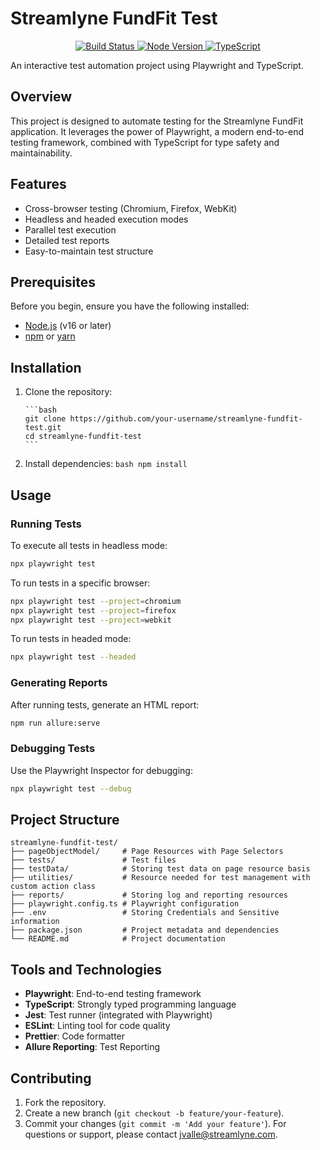 # Streamlyne FundFit Test

<p align="center">
    <a href="https://github.com/your-username/streamlyne-fundfit-test/actions/workflows/ci.yml">
        <img src="https://github.com/your-username/streamlyne-fundfit-test/actions/workflows/ci.yml/badge.svg" alt="Build Status">
    </a>
    <a href="https://nodejs.org/">
        <img src="https://img.shields.io/badge/node-%3E%3D16-brightgreen" alt="Node Version">
    </a>
    <a href="https://www.typescriptlang.org/">
        <img src="https://img.shields.io/badge/types-TypeScript-blue" alt="TypeScript">
    </a>
</p>

An interactive test automation project using Playwright and TypeScript.

## Overview

This project is designed to automate testing for the Streamlyne FundFit application. It leverages the power of Playwright, a modern end-to-end testing framework, combined with TypeScript for type safety and maintainability.

## Features

- Cross-browser testing (Chromium, Firefox, WebKit)
- Headless and headed execution modes
- Parallel test execution
- Detailed test reports
- Easy-to-maintain test structure

## Prerequisites

Before you begin, ensure you have the following installed:

- [Node.js](https://nodejs.org/) (v16 or later)
- [npm](https://www.npmjs.com/) or [yarn](https://yarnpkg.com/)

## Installation

1.  Clone the repository:

        ```bash
        git clone https://github.com/your-username/streamlyne-fundfit-test.git
        cd streamlyne-fundfit-test
        ```

2.  Install dependencies:
    `bash
    npm install
    `

## Usage

### Running Tests

To execute all tests in headless mode:

```bash
npx playwright test
```

To run tests in a specific browser:

```bash
npx playwright test --project=chromium
npx playwright test --project=firefox
npx playwright test --project=webkit
```

To run tests in headed mode:

```bash
npx playwright test --headed
```

### Generating Reports

After running tests, generate an HTML report:

```bash
npm run allure:serve
```

### Debugging Tests

Use the Playwright Inspector for debugging:

```bash
npx playwright test --debug
```

## Project Structure

```
streamlyne-fundfit-test/
├── pageObjectModel/     # Page Resources with Page Selectors
├── tests/               # Test files
├── testData/            # Storing test data on page resource basis
├── utilities/           # Resource needed for test management with custom action class
├── reports/             # Storing log and reporting resources
├── playwright.config.ts # Playwright configuration
├── .env                 # Storing Credentials and Sensitive information
├── package.json         # Project metadata and dependencies
└── README.md            # Project documentation
```

## Tools and Technologies

- **Playwright**: End-to-end testing framework
- **TypeScript**: Strongly typed programming language
- **Jest**: Test runner (integrated with Playwright)
- **ESLint**: Linting tool for code quality
- **Prettier**: Code formatter
- **Allure Reporting**: Test Reporting

## Contributing

1. Fork the repository.
2. Create a new branch (`git checkout -b feature/your-feature`).
3. Commit your changes (`git commit -m 'Add your feature'`).
   For questions or support, please contact [jvalle@streamlyne.com](mailto:jvalle@streamlyne.com).

